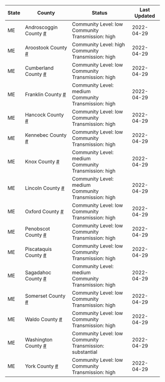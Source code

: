 State | County | Status | Last Updated
--- | --- | --- | --- 
ME | Androscoggin County <a href="#androscoggin_county">#</a> | <a name="androscoggin_county"></a>Community Level: low<br/>Community Transmission: high | 2022-04-29
ME | Aroostook County <a href="#aroostook_county">#</a> | <a name="aroostook_county"></a>Community Level: high<br/>Community Transmission: high | 2022-04-29
ME | Cumberland County <a href="#cumberland_county">#</a> | <a name="cumberland_county"></a>Community Level: low<br/>Community Transmission: high | 2022-04-29
ME | Franklin County <a href="#franklin_county">#</a> | <a name="franklin_county"></a>Community Level: medium<br/>Community Transmission: high | 2022-04-29
ME | Hancock County <a href="#hancock_county">#</a> | <a name="hancock_county"></a>Community Level: low<br/>Community Transmission: high | 2022-04-29
ME | Kennebec County <a href="#kennebec_county">#</a> | <a name="kennebec_county"></a>Community Level: low<br/>Community Transmission: high | 2022-04-29
ME | Knox County <a href="#knox_county">#</a> | <a name="knox_county"></a>Community Level: medium<br/>Community Transmission: high | 2022-04-29
ME | Lincoln County <a href="#lincoln_county">#</a> | <a name="lincoln_county"></a>Community Level: medium<br/>Community Transmission: high | 2022-04-29
ME | Oxford County <a href="#oxford_county">#</a> | <a name="oxford_county"></a>Community Level: low<br/>Community Transmission: high | 2022-04-29
ME | Penobscot County <a href="#penobscot_county">#</a> | <a name="penobscot_county"></a>Community Level: low<br/>Community Transmission: high | 2022-04-29
ME | Piscataquis County <a href="#piscataquis_county">#</a> | <a name="piscataquis_county"></a>Community Level: low<br/>Community Transmission: high | 2022-04-29
ME | Sagadahoc County <a href="#sagadahoc_county">#</a> | <a name="sagadahoc_county"></a>Community Level: medium<br/>Community Transmission: high | 2022-04-29
ME | Somerset County <a href="#somerset_county">#</a> | <a name="somerset_county"></a>Community Level: low<br/>Community Transmission: high | 2022-04-29
ME | Waldo County <a href="#waldo_county">#</a> | <a name="waldo_county"></a>Community Level: low<br/>Community Transmission: high | 2022-04-29
ME | Washington County <a href="#washington_county">#</a> | <a name="washington_county"></a>Community Level: low<br/>Community Transmission: substantial | 2022-04-29
ME | York County <a href="#york_county">#</a> | <a name="york_county"></a>Community Level: low<br/>Community Transmission: high | 2022-04-29
